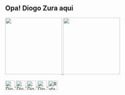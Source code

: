 ## Opa! Diogo Zura aqui 
 <div>
  <a href="https://github.com/diogozura">
  <img height="180em" src="https://github-readme-stats.vercel.app/api?username=diogozura&show_icons=true&theme=dracula&include_all_commits=true&count_private=true"/>
  <img height="180em" src="https://github-readme-stats.vercel.app/api/top-langs/?username=diogozura&layout=compact&langs_count=8&theme=dracula"/>
<div>
 <div style="display: inline_block"><br>
  <img align="center" alt="Diogo-Js" height="30" width="30" src="https://user-images.githubusercontent.com/65250673/116870417-ece31700-abe8-11eb-8a14-4e893152637c.png">
  <img align="center" alt="Diogo-Js" height="30" width="30" src="https://user-images.githubusercontent.com/65250673/116871148-2c5e3300-abea-11eb-8c69-c24a64067f6e.png">
  <img align="center" alt="Diogo-React" height="30" width="30" src="https://user-images.githubusercontent.com/65250673/116878887-54ec2a00-abf6-11eb-8082-dfa8861de4a9.png">
  <img align="center" alt="Diogo-HTML" height="30" width="30" src="https://user-images.githubusercontent.com/65250673/116878234-726cc400-abf5-11eb-82a7-d6615cfe4dd7.png">
  <img align="center" alt="Rafa-CSS" height="30" width="30" src="https://user-images.githubusercontent.com/65250673/116878300-89abb180-abf5-11eb-8210-7ab2cf7ec2ec.png">
</div>
 
